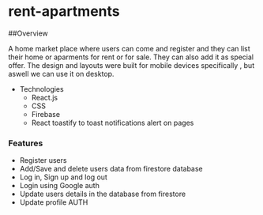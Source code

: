 # rent-apartments

##Overview

A home market place where users can come and register and they can list their home or aparments for rent or for sale. They can also add it as special offer. The design and layouts were built for mobile devices specifically , but aswell we can use it on desktop. 

* Technologies
  * React.js
  * CSS
  * Firebase
  * React toastify to toast notifications alert on pages
  


### Features

- Register users
- Add/Save and delete users data from firestore database
- Log in, Sign up and log out
- Login using Google auth
- Update users details in the database from firestore
- Update profile AUTH

